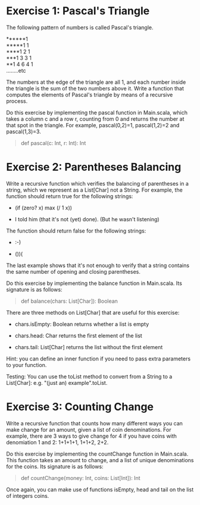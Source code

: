 # Exercise 1: Pascal's Triangle
The following pattern of numbers is called Pascal's triangle.

******1  
*****1 1  
****1 2 1  
***1 3 3 1  
**1 4 6 4 1  
........etc 

The numbers at the edge of the triangle are all 1, and each number inside the triangle is the sum of the two numbers above it. Write a function that computes the elements of Pascal's triangle by means of a recursive process.

Do this exercise by implementing the pascal function in Main.scala, which takes a column c and a row r, counting from 0 and returns the number at that spot in the triangle. For example, pascal(0,2)=1, pascal(1,2)=2 and pascal(1,3)=3.

> def pascal(c: Int, r: Int): Int

# Exercise 2: Parentheses Balancing
Write a recursive function which verifies the balancing of parentheses in a string, which we represent as a List[Char] not a String. For example, the function should return true for the following strings:

* (if (zero? x) max (/ 1 x))

* I told him (that it's not (yet) done). (But he wasn't listening)

The function should return false for the following strings:

* :-)

* ())(

The last example shows that it's not enough to verify that a string contains the same number of opening and closing parentheses.

Do this exercise by implementing the balance function in Main.scala. Its signature is as follows:

> def balance(chars: List[Char]): Boolean

There are three methods on List[Char] that are useful for this exercise:

* chars.isEmpty: Boolean returns whether a list is empty

* chars.head: Char returns the first element of the list

* chars.tail: List[Char] returns the list without the first element

Hint: you can define an inner function if you need to pass extra parameters to your function.

Testing: You can use the toList method to convert from a String to a List[Char]: e.g. "(just an) example".toList.

# Exercise 3: Counting Change
Write a recursive function that counts how many different ways you can make change for an amount, given a list of coin denominations. For example, there are 3 ways to give change for 4 if you have coins with denomiation 1 and 2: 1+1+1+1, 1+1+2, 2+2.

Do this exercise by implementing the countChange function in Main.scala. This function takes an amount to change, and a list of unique denominations for the coins. Its signature is as follows:

> def countChange(money: Int, coins: List[Int]): Int

Once again, you can make use of functions isEmpty, head and tail on the list of integers coins.
